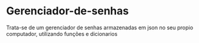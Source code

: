 # Gerenciador-de-senhas
Trata-se de um gerenciador de senhas armazenadas em json no seu propio computador, utilizando funções e dicionarios
